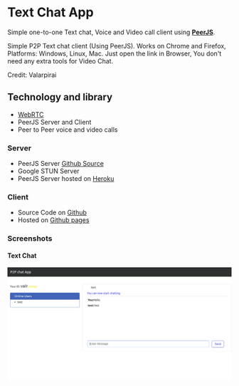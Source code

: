 # Text Chat App
Simple one-to-one Text chat, Voice and Video call client using [**PeerJS**](http://peerjs.com).

Simple P2P Text chat client (Using PeerJS). Works on Chrome and Firefox, Platforms: Windows, Linux, Mac. Just open the link in Browser, You don't need any extra tools for Video Chat.

Credit: Valarpirai

## Technology and library
* [WebRTC](https://webrtc.org/)
* PeerJS Server and Client
* Peer to Peer voice and video calls

### Server
* PeerJS Server [Github Source](https://github.com/peers/peerjs-server)
* Google STUN Server
* PeerJS Server hosted on [Heroku](https://my-peer.herokuapp.com)

### Client
* Source Code on [Github](https://github.com/valarpirai/text-chat)
* Hosted on [Github pages](https://valarpirai.github.io/text-chat)

### Screenshots

#### Text Chat
![Text Chat](https://raw.githubusercontent.com/valarpirai/text-chat/master/img/text-chat.png)

